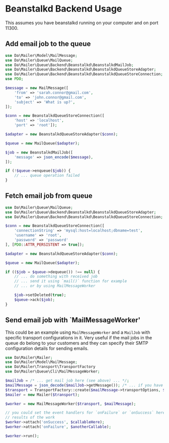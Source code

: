 # Beanstalkd Backend Usage 

This assumes you have beanstalkd running on your computer and on port 11300.

## Add email job to the queue 

```php 
use Da\Mailer\Model\MailMessage;
use Da\Mailer\Queue\MailQueue;
use Da\Mailer\Queue\Backend\Beanstalkd\BeanstalkdMailJob;
use Da\Mailer\Queue\Backend\Beanstalkd\BeanstalkdQueueStoreAdapter;
use Da\Mailer\Queue\Backend\Beanstalkd\BeanstalkdQueueStoreConnection;
use PDO;

$message = new MailMessage([
    'from' => 'sarah.connor@gmail.com',
    'to' => 'john.connor@gmail.com',
    'subject' => 'What is up?',
]);

$conn = new BeanstalkdQueueStoreConnection([
    'host' => 'localhost',
    'port' => 'root']);

$adapter = new BeanstalkdQueueStoreAdapter($conn);

$queue = new MailQueue($adapter);

$job = new BeanstalkdMailJob([
    'message' => json_encode($message),
]);

if (!$queue->enqueue($job)) {
    // ... queue operation failed
}
```

## Fetch email job from queue

```php
use Da\Mailer\Queue\MailQueue;
use Da\Mailer\Queue\Backend\Beanstalkd\BeanstalkdQueueStoreAdapter;
use Da\Mailer\Queue\Backend\Beanstalkd\BeanstalkdQueueStoreConnection;

$conn = new BeanstalkdQueueStoreConnection([
    'connectionString' => 'mysql:host=localhost;dbname=test',
    'username' => 'root',
    'password' => 'password'
], [PDO::ATTR_PERSISTENT => true]);

$adapter = new BeanstalkdQueueStoreAdapter($conn);

$queue = new MailQueue($adapter);

if (($job = $queue->dequeue()) !== null) {
    // ... do something with received job
    // ... send it using `mail()` function for example 
    // ... or by using MailMessageWorker 

    $job->setDeleted(true);
    $queue->ack($job);
}
```

## Send email job with `MailMessageWorker' 

This could be an example using `MailMessageWorker` and a `MailJob` with specific transport configurations in it. Very 
useful if the mail jobs in the queue do belong to your customers and they can specify their SMTP configuration details 
for sending emails. 
 

```php
use Da\Mailer\Mailer;
use Da\Mailer\Model\MailMessage;
use Da\Mailer\Transport\TransportFactory
use Da\Mailer\Queue\Cli\MailMessageWorker;

$mailJob = /* ... get mail job here (see above) ... */;
$mailMessage = json_decode($mailJob->getMessage()); /* ... if you have json encoded ... */
$transport = TransportFactory::create($mailMessage->transportOptions, $mailMessage->transportType);
$mailer = new Mailer($transport);

$worker = new MailMessageWorker($transport, $mailMessage);

// you could set the event handlers for `onFailure` or `onSuccess` here to do a different action according to the 
// results of the work
$worker->attach('onSuccess', $callableHere);
$worker->attach('onFailure', $anotherCallable);

$worker->run();
```
